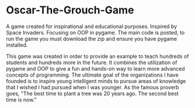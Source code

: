 # Oscar-The-Grouch-Game
A game created for inspirational and educational purposes. Inspired by Space Invaders. Focusing on OOP in pygame. 
The main code is posted, to run the game you must download the zip and ensure you have pygame installed. 

This game was created in order to provide an example to teach hundreds of students and hundreds more in the future. It combines the utilization of pygame and OOP to give a fun and hands-on way to learn more advanced concepts of programming. The ultimate goal of the organizations I have founded is to inspire young intelligent minds to pursue areas of knowledge that I wished I had pursued when I was younger. As the famous proverb goes, "The best time to plant a tree was 20 years ago. The second best time is now."
